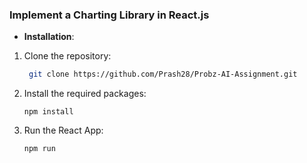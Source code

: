 
### Implement a Charting Library in React.js

- **Installation**:
1. Clone the repository:
   ```sh
    git clone https://github.com/Prash28/Probz-AI-Assignment.git
   ```
2. Install the required packages:
   ```
   npm install
   ```
3. Run the React App:
   ```
   npm run
   ```
